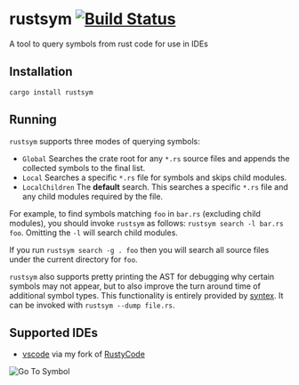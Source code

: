 # rustsym [![Build Status](https://travis-ci.org/trixnz/rustsym.svg)](https://travis-ci.org/trixnz/rustsym)

A tool to query symbols from rust code for use in IDEs

## Installation
```
cargo install rustsym
```

## Running
`rustsym` supports three modes of querying symbols:
* `Global` Searches the crate root for any `*.rs` source files and appends the collected symbols to the final list.
* `Local` Searches a specific `*.rs` file for symbols and skips child modules.
* `LocalChildren` The **default** search. This searches a specific `*.rs` file and any child modules required by the file.

For example, to find symbols matching `foo` in `bar.rs` (excluding child modules), you should invoke `rustsym` as follows: `rustsym search -l bar.rs foo`. Omitting the `-l` will search child modules.

If you run `rustsym search -g . foo` then you will search all source files under the current directory for `foo`.

`rustsym` also supports pretty printing the AST for debugging why certain symbols may not appear, but to also improve the turn around time of additional symbol types. This functionality is entirely provided by [syntex](https://github.com/serde-rs/syntex). It can be invoked with `rustsym --dump file.rs`.

## Supported IDEs
* [vscode](https://github.com/Microsoft/vscode) via my fork of [RustyCode](https://github.com/trixnz/RustyCode)

![Go To Symbol](https://cloud.githubusercontent.com/assets/2995953/17079680/1113b7dc-5118-11e6-82a5-792d063a33b9.png)
